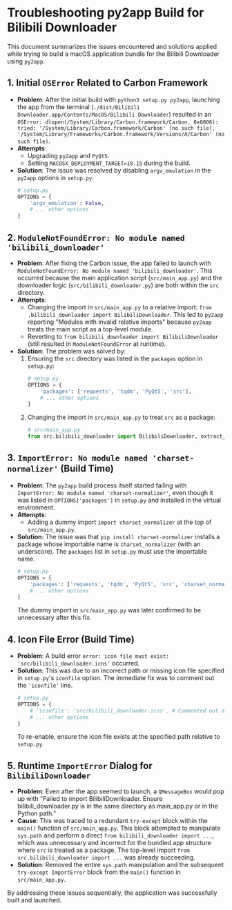 # Troubleshooting py2app Build for Bilibili Downloader

This document summarizes the issues encountered and solutions applied while trying to build a macOS application bundle for the Bilibili Downloader using `py2app`.

## 1. Initial `OSError` Related to Carbon Framework

*   **Problem**: After the initial build with `python3 setup.py py2app`, launching the app from the terminal (`./dist/Bilibili Downloader.app/Contents/MacOS/Bilibili Downloader`) resulted in an `OSError: dlopen(/System/Library/Carbon.framework/Carbon, 0x0006): tried: '/System/Library/Carbon.framework/Carbon' (no such file), '/System/Library/Frameworks/Carbon.framework/Versions/A/Carbon' (no such file)`.
*   **Attempts**:
    *   Upgrading `py2app` and `PyQt5`.
    *   Setting `MACOSX_DEPLOYMENT_TARGET=10.15` during the build.
*   **Solution**: The issue was resolved by disabling `argv_emulation` in the `py2app` options in `setup.py`.
    ```python
    # setup.py
    OPTIONS = {
        'argv_emulation': False,
        # ... other options
    }
    ```

## 2. `ModuleNotFoundError: No module named 'bilibili_downloader'`

*   **Problem**: After fixing the Carbon issue, the app failed to launch with `ModuleNotFoundError: No module named 'bilibili_downloader'`. This occurred because the main application script (`src/main_app.py`) and the downloader logic (`src/bilibili_downloader.py`) are both within the `src` directory.
*   **Attempts**:
    *   Changing the import in `src/main_app.py` to a relative import: `from .bilibili_downloader import BilibiliDownloader`. This led to `py2app` reporting "Modules with invalid relative imports" because `py2app` treats the main script as a top-level module.
    *   Reverting to `from bilibili_downloader import BilibiliDownloader` (still resulted in `ModuleNotFoundError` at runtime).
*   **Solution**: The problem was solved by:
    1.  Ensuring the `src` directory was listed in the `packages` option in `setup.py`:
        ```python
        # setup.py
        OPTIONS = {
            'packages': ['requests', 'tqdm', 'PyQt5', 'src'],
            # ... other options
        }
        ```
    2.  Changing the import in `src/main_app.py` to treat `src` as a package:
        ```python
        # src/main_app.py
        from src.bilibili_downloader import BilibiliDownloader, extract_bvid
        ```

## 3. `ImportError: No module named 'charset-normalizer'` (Build Time)

*   **Problem**: The `py2app` build process itself started failing with `ImportError: No module named 'charset-normalizer'`, even though it was listed in `OPTIONS['packages']` in `setup.py` and installed in the virtual environment.
*   **Attempts**:
    *   Adding a dummy import `import charset_normalizer` at the top of `src/main_app.py`.
*   **Solution**: The issue was that `pip install charset-normalizer` installs a package whose importable name is `charset_normalizer` (with an underscore). The `packages` list in `setup.py` must use the importable name.
    ```python
    # setup.py
    OPTIONS = {
        'packages': ['requests', 'tqdm', 'PyQt5', 'src', 'charset_normalizer'], # Changed hyphen to underscore
        # ... other options
    }
    ```
    The dummy import in `src/main_app.py` was later confirmed to be unnecessary after this fix.

## 4. Icon File Error (Build Time)

*   **Problem**: A build error `error: icon file must exist: 'src/bilibili_downloader.icns'` occurred.
*   **Solution**: This was due to an incorrect path or missing icon file specified in `setup.py`'s `iconfile` option. The immediate fix was to comment out the `'iconfile'` line.
    ```python
    # setup.py
    OPTIONS = {
        # 'iconfile': 'src/bilibili_downloader.icns', # Commented out or path corrected
        # ... other options
    }
    ```
    To re-enable, ensure the icon file exists at the specified path relative to `setup.py`.

## 5. Runtime `ImportError` Dialog for `BilibiliDownloader`

*   **Problem**: Even after the app seemed to launch, a `QMessageBox` would pop up with "Failed to import BilibiliDownloader. Ensure bilibili_downloader.py is in the same directory as main_app.py or in the Python path."
*   **Cause**: This was traced to a redundant `try-except` block within the `main()` function of `src/main_app.py`. This block attempted to manipulate `sys.path` and perform a direct `from bilibili_downloader import ...`, which was unnecessary and incorrect for the bundled app structure where `src` is treated as a package. The top-level import `from src.bilibili_downloader import ...` was already succeeding.
*   **Solution**: Removed the entire `sys.path` manipulation and the subsequent `try-except ImportError` block from the `main()` function in `src/main_app.py`.

By addressing these issues sequentially, the application was successfully built and launched.

